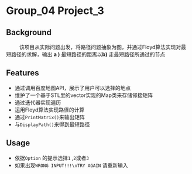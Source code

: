 # Group_04 Project_3
## Background
&emsp; &emsp; 该项目从实际问题出发，将路径问题抽象为图，并通过Floyd算法实现对最短路径的求解，输出  **a )** 最短路径的距离以**b)** 走最短路径所通过的节点

## Features
- 通过调用百度地图API，展示了用户可以选择的地点
- 维护了一个基于STL里的vector实现的Map类来存储邻接矩阵
- 通过迭代器实现遍历
- 运用Floyd算法实现路径的计算
- 通过`PrintMatrix()`来输出矩阵
- 与`DisplayPath()`来得到最短路径

## Usage
- 依据`Option` 的提示选择`1` ,`2`或者`3`
- 如果出现`WRONG INPUT!!!\nTRY AGAIN` 请重新输入